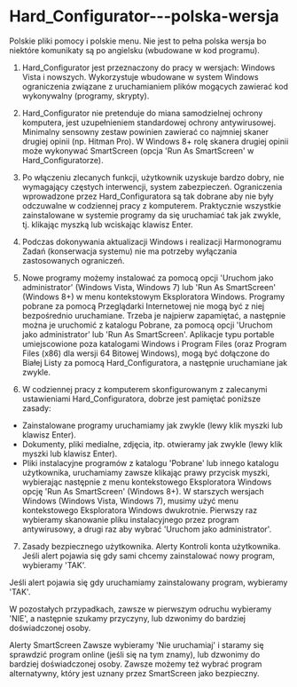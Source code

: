 # Hard_Configurator---polska-wersja
Polskie pliki pomocy i polskie menu. Nie jest to pełna polska wersja bo niektóre komunikaty są po angielsku (wbudowane w kod programu).

1. Hard_Configurator jest przeznaczony do pracy w wersjach: Windows Vista i nowszych. Wykorzystuje wbudowane w system Windows ograniczenia związane z uruchamianiem plików mogących zawierać kod wykonywalny (programy, skrypty).

2. Hard_Configurator nie pretenduje do miana samodzielnej ochrony komputera, jest uzupełnieniem standardowej ochrony antywirusowej. Minimalny sensowny zestaw powinien zawierać co najmniej skaner drugiej opinii (np. Hitman Pro).
W Windows 8+ rolę skanera drugiej opinii może wykonywać SmartScreen (opcja 'Run As SmartScreen' w Hard_Configuratorze).

3. Po włączeniu zlecanych funkcji, użytkownik uzyskuje bardzo dobry, nie wymagający częstych interwencji, system zabezpieczeń. Ograniczenia wprowadzone przez Hard_Configuratora są tak dobrane aby nie były odczuwalne w codziennej pracy z komputerem. Praktycznie wszystkie zainstalowane w systemie programy da się uruchamiać tak jak zwykle, tj. klikając myszką lub wciskając klawisz Enter. 

4. Podczas dokonywania aktualizacji Windows i realizacji Harmonogramu Zadań (konserwacja systemu) nie ma potrzeby wyłączania zastosowanych ograniczeń.

5. Nowe programy możemy instalować za pomocą opcji 'Uruchom jako administrator' (Windows Vista, Windows 7) lub 'Run As SmartScreen' (Windows 8+) w menu kontekstowym Eksploratora Windows. Programy pobrane za pomocą Przeglądarki Internetowej nie mogą być z niej bezpośrednio uruchamiane. Trzeba je najpierw zapamiętać, a następnie można je uruchomić z katalogu Pobrane, za pomocą opcji 'Uruchom jako administrator' lub 'Run As SmartScreen'. Aplikacje typu portable umiejscowione poza katalogami Windows i Program Files (oraz Program Files (x86) dla wersji 64 Bitowej Windows), mogą być dołączone do Białej Listy za pomocą Hard_Configuratora, a następnie uruchamiane jak zwykle. 

6. W codziennej pracy z komputerem skonfigurowanym z zalecanymi ustawieniami Hard_Configuratora, dobrze jest pamiętać poniższe zasady:
* Zainstalowane programy uruchamiamy jak zwykle (lewy klik myszki lub klawisz Enter).
* Dokumenty, pliki medialne, zdjęcia, itp. otwieramy jak zwykle (lewy klik myszki lub klawisz Enter).
* Pliki instalacyjne programów z katalogu 'Pobrane' lub innego katalogu użytkownika, uruchamiamy zawsze klikając prawy przycisk myszki, wybierając następnie z menu kontekstowego Eksploratora Windows opcję 'Run As SmartScreen' (Windows 8+).
W starszych wersjach Windows (Windows Vista, Windows 7), musimy użyć menu kontekstowego Eksploratora Windows dwukrotnie.
Pierwszy raz wybieramy skanowanie pliku instalacyjnego przez program antywirusowy, a drugi raz aby wybrać 'Uruchom jako administrator'.

7. Zasady bezpiecznego użytkownika.
Alerty Kontroli konta użytkownika.
Jeśli alert pojawia się gdy sami chcemy zainstalować nowy program, wybieramy 'TAK'.

Jeśli alert pojawia się gdy uruchamiamy zainstalowany program, wybieramy 'TAK'.

W pozostałych przypadkach, zawsze w pierwszym odruchu wybieramy 'NIE', a następnie szukamy przyczyny, lub dzwonimy do bardziej doświadczonej osoby.

Alerty SmartScreen
Zawsze wybieramy 'Nie uruchamiaj' i staramy się sprawdzić program online (jeśli się na tym znamy), lub dzwonimy do bardziej doświadczonej osoby. Zawsze możemy też wybrać program alternatywny, który jest uznany przez SmartScreen jako bezpieczny.
 



